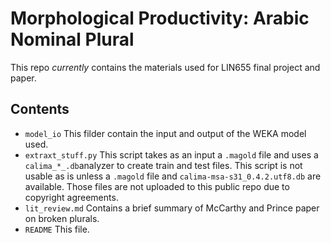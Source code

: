 # Morphological Productivity: Arabic Nominal Plural

This repo _currently_ contains the materials used for LIN655 final project and paper.

## Contents
- `model_io` This filder contain the input and output of the WEKA model used.
- `extraxt_stuff.py` This script takes as an input a `.magold` file and uses a `calima_*_.db`analyzer to create train and test files. This script is not usable as is unless a `.magold` file and `calima-msa-s31_0.4.2.utf8.db` are available. Those files are not uploaded to this public repo due to copyright agreements.
- `lit_review.md` Contains a brief summary of McCarthy and Prince paper on broken plurals.
- `README` This file.
